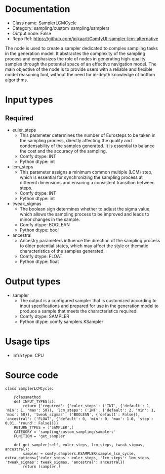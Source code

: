 # Documentation
- Class name: SamplerLCMCycle
- Category: sampling/custom_sampling/samplers
- Output node: False
- Repo Ref: https://github.com/jojkaart/ComfyUI-sampler-lcm-alternative

The node is used to create a sampler dedicated to complex sampling tasks in the generation model. It abstractes the complexity of the sampling process and emphasizes the role of nodes in generating high-quality samples through the potential space of an effective navigation model. The main objective of the node is to provide users with a reliable and flexible model reasoning tool, without the need for in-depth knowledge of bottom algorithms.

# Input types
## Required
- euler_steps
    - This parameter determines the number of Eurosteps to be taken in the sampling process, directly affecting the quality and condensability of the samples generated. It is essential to balance the cost and the accuracy of the sampling.
    - Comfy dtype: INT
    - Python dtype: int
- lcm_steps
    - This parameter assigns a minimum common multiple (LCM) step, which is essential for synchronizing the sampling process at different dimensions and ensuring a consistent transition between steps.
    - Comfy dtype: INT
    - Python dtype: int
- tweak_sigmas
    - The boolean sign determines whether to adjust the sigma value, which allows the sampling process to be improved and leads to minor changes in the sample.
    - Comfy dtype: BOOLEAN
    - Python dtype: bool
- ancestral
    - Ancestry parameters influence the direction of the sampling process to older potential states, which may affect the style or thematic characteristics of the samples generated.
    - Comfy dtype: FLOAT
    - Python dtype: float

# Output types
- sampler
    - The output is a configured sampler that is customized according to input specifications and prepared for use in the generation model to produce a sample that meets the characteristics required.
    - Comfy dtype: SAMPLER
    - Python dtype: comfy.samplers.KSampler

# Usage tips
- Infra type: CPU

# Source code
```
class SamplerLCMCycle:

    @classmethod
    def INPUT_TYPES(s):
        return {'required': {'euler_steps': ('INT', {'default': 1, 'min': 1, 'max': 50}), 'lcm_steps': ('INT', {'default': 2, 'min': 1, 'max': 50}), 'tweak_sigmas': ('BOOLEAN', {'default': False}), 'ancestral': ('FLOAT', {'default': 0, 'min': 0, 'max': 1.0, 'step': 0.01, 'round': False})}}
    RETURN_TYPES = ('SAMPLER',)
    CATEGORY = 'sampling/custom_sampling/samplers'
    FUNCTION = 'get_sampler'

    def get_sampler(self, euler_steps, lcm_steps, tweak_sigmas, ancestral):
        sampler = comfy.samplers.KSAMPLER(sample_lcm_cycle, extra_options={'euler_steps': euler_steps, 'lcm_steps': lcm_steps, 'tweak_sigmas': tweak_sigmas, 'ancestral': ancestral})
        return (sampler,)
```